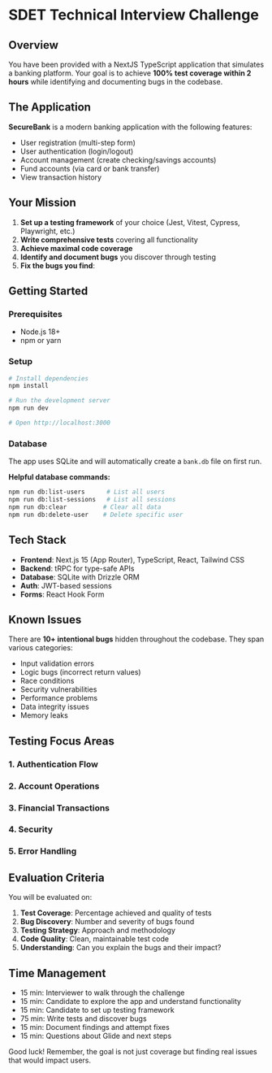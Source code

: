 # SDET Technical Interview Challenge

## Overview

You have been provided with a NextJS TypeScript application that simulates a banking platform. Your goal is to achieve **100% test coverage within 2 hours** while identifying and documenting bugs in the codebase.

## The Application

**SecureBank** is a modern banking application with the following features:

- User registration (multi-step form)
- User authentication (login/logout)
- Account management (create checking/savings accounts)
- Fund accounts (via card or bank transfer)
- View transaction history

## Your Mission

1. **Set up a testing framework** of your choice (Jest, Vitest, Cypress, Playwright, etc.)
2. **Write comprehensive tests** covering all functionality
3. **Achieve maximal code coverage**
4. **Identify and document bugs** you discover through testing
5. **Fix the bugs you find**:

## Getting Started

### Prerequisites

- Node.js 18+
- npm or yarn

### Setup

```bash
# Install dependencies
npm install

# Run the development server
npm run dev

# Open http://localhost:3000
```

### Database

The app uses SQLite and will automatically create a `bank.db` file on first run.

**Helpful database commands:**

```bash
npm run db:list-users      # List all users
npm run db:list-sessions   # List all sessions
npm run db:clear          # Clear all data
npm run db:delete-user    # Delete specific user
```

## Tech Stack

- **Frontend**: Next.js 15 (App Router), TypeScript, React, Tailwind CSS
- **Backend**: tRPC for type-safe APIs
- **Database**: SQLite with Drizzle ORM
- **Auth**: JWT-based sessions
- **Forms**: React Hook Form

## Known Issues

There are **10+ intentional bugs** hidden throughout the codebase. They span various categories:

- Input validation errors
- Logic bugs (incorrect return values)
- Race conditions
- Security vulnerabilities
- Performance problems
- Data integrity issues
- Memory leaks

## Testing Focus Areas

### 1. Authentication Flow

### 2. Account Operations

### 3. Financial Transactions

### 4. Security

### 5. Error Handling

## Evaluation Criteria

You will be evaluated on:

1. **Test Coverage**: Percentage achieved and quality of tests
2. **Bug Discovery**: Number and severity of bugs found
3. **Testing Strategy**: Approach and methodology
4. **Code Quality**: Clean, maintainable test code
5. **Understanding**: Can you explain the bugs and their impact?

## Time Management

- 15 min: Interviewer to walk through the challenge
- 15 min: Candidate to explore the app and understand functionality
- 15 min: Candidate to set up testing framework
- 75 min: Write tests and discover bugs
- 15 min: Document findings and attempt fixes
- 15 min: Questions about Glide and next steps

Good luck! Remember, the goal is not just coverage but finding real issues that would impact users.
